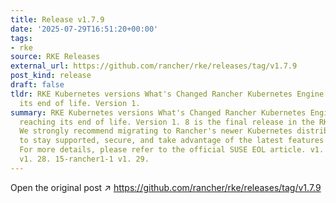 ```yaml
---
title: Release v1.7.9
date: '2025-07-29T16:51:20+00:00'
tags:
- rke
source: RKE Releases
external_url: https://github.com/rancher/rke/releases/tag/v1.7.9
post_kind: release
draft: false
tldr: RKE Kubernetes versions What's Changed Rancher Kubernetes Engine (RKE) is reaching
  its end of life. Version 1.
summary: RKE Kubernetes versions What's Changed Rancher Kubernetes Engine (RKE) is
  reaching its end of life. Version 1. 8 is the final release in the RKE 1. x series.
  We strongly recommend migrating to Rancher's newer Kubernetes distribution, RKE2,
  to stay supported, secure, and take advantage of the latest features and updates.
  For more details, please refer to the official SUSE EOL article. v1. 28. 15-rancher1-1
  v1. 28. 15-rancher1-1 v1. 29.
---
```

Open the original post ↗ https://github.com/rancher/rke/releases/tag/v1.7.9
